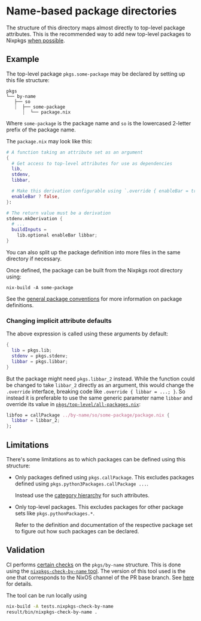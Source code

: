# Name-based package directories

The structure of this directory maps almost directly to top-level package attributes.
This is the recommended way to add new top-level packages to Nixpkgs [when possible](#limitations).

## Example

The top-level package `pkgs.some-package` may be declared by setting up this file structure:

```
pkgs
└── by-name
   ├── so
   ┊  ├── some-package
      ┊  └── package.nix

```

Where `some-package` is the package name and `so` is the lowercased 2-letter prefix of the package name.

The `package.nix` may look like this:

```nix
# A function taking an attribute set as an argument
{
  # Get access to top-level attributes for use as dependencies
  lib,
  stdenv,
  libbar,

  # Make this derivation configurable using `.override { enableBar = true }`
  enableBar ? false,
}:

# The return value must be a derivation
stdenv.mkDerivation {
  # ...
  buildInputs =
    lib.optional enableBar libbar;
}
```

You can also split up the package definition into more files in the same directory if necessary.

Once defined, the package can be built from the Nixpkgs root directory using:
```
nix-build -A some-package
```

See the [general package conventions](../README.md#conventions) for more information on package definitions.

### Changing implicit attribute defaults

The above expression is called using these arguments by default:
```nix
{
  lib = pkgs.lib;
  stdenv = pkgs.stdenv;
  libbar = pkgs.libbar;
}
```

But the package might need `pkgs.libbar_2` instead.
While the function could be changed to take `libbar_2` directly as an argument,
this would change the `.override` interface, breaking code like `.override { libbar = ...; }`.
So instead it is preferable to use the same generic parameter name `libbar`
and override its value in [`pkgs/top-level/all-packages.nix`](../top-level/all-packages.nix):

```nix
libfoo = callPackage ../by-name/so/some-package/package.nix {
  libbar = libbar_2;
};
```

## Limitations

There's some limitations as to which packages can be defined using this structure:

- Only packages defined using `pkgs.callPackage`.
  This excludes packages defined using `pkgs.python3Packages.callPackage ...`.

  Instead use the [category hierarchy](../README.md#category-hierarchy) for such attributes.

- Only top-level packages.
  This excludes packages for other package sets like `pkgs.pythonPackages.*`.

  Refer to the definition and documentation of the respective package set to figure out how such packages can be declared.

## Validation

CI performs [certain checks](../test/nixpkgs-check-by-name/README.md#validity-checks) on the `pkgs/by-name` structure.
This is done using the [`nixpkgs-check-by-name` tool](../test/nixpkgs-check-by-name).
The version of this tool used is the one that corresponds to the NixOS channel of the PR base branch.
See [here](../../.github/workflows/check-by-name.yml) for details.

The tool can be run locally using

```bash
nix-build -A tests.nixpkgs-check-by-name
result/bin/nixpkgs-check-by-name .
```
